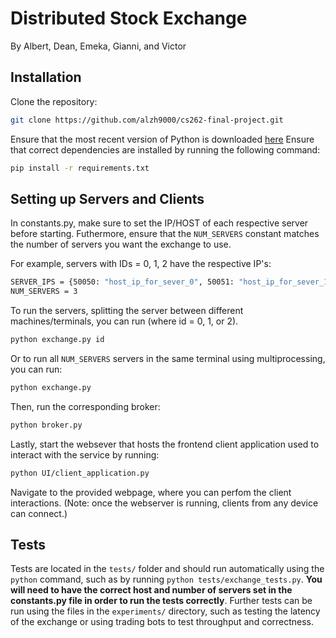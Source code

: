 # Distributed Stock Exchange
By Albert, Dean, Emeka, Gianni, and Victor


## Installation
Clone the repository:
```bash
git clone https://github.com/alzh9000/cs262-final-project.git
```
Ensure that the most recent version of Python is downloaded [here](https://www.python.org/downloads/)
Ensure that correct dependencies are installed by running the following command:
```bash
pip install -r requirements.txt
```


## Setting up Servers and Clients

In constants.py, make sure to set the IP/HOST of each respective server before starting. Futhermore, ensure that the `NUM_SERVERS` constant matches the number of servers you want the exchange to use.

For example, servers with IDs = 0, 1, 2 have the respective IP's:
```bash
SERVER_IPS = {50050: "host_ip_for_sever_0", 50051: "host_ip_for_sever_1", 50052: "host_ip_for_sever_2"}
NUM_SERVERS = 3
```

To run the servers, splitting the server between different machines/terminals, you can run (where id = 0, 1, or 2).
```bash
python exchange.py id
```
Or to run all `NUM_SERVERS` servers in the same terminal using multiprocessing, you can run:
```bash
python exchange.py
```

Then, run the corresponding broker:
```bash
python broker.py
```

Lastly, start the websever that hosts the frontend client application used to interact with the service by running:
```bash
python UI/client_application.py
```

Navigate to the provided webpage, where you can perfom the client interactions. (Note: once the webserver is running, clients from any device can connect.)

## Tests
Tests are located in the `tests/` folder and should run automatically using the `python` command, such as by running `python tests/exchange_tests.py`. **You will need to have the correct host and number of servers set in the constants.py file in order to run the tests correctly**. Further tests can be run using the files in the `experiments/` directory, such as testing the latency of the exchange or using trading bots to test throughput and correctness.
